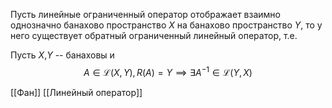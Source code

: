 Пусть линейные ограниченный оператор отображает взаимно однозначно банахово пространство $X$ на банахово пространство $Y$, то у него существует обратный ограниченный линейный оператор, т.е.

Пусть $X$,$Y$ -- банаховы и 
$$
A \in \mathcal{L}(X, Y), R(A) = Y \implies \exists A^{-1} \in \mathcal{L}(Y, X)
$$

[[Фан]] [[Линейный оператор]]